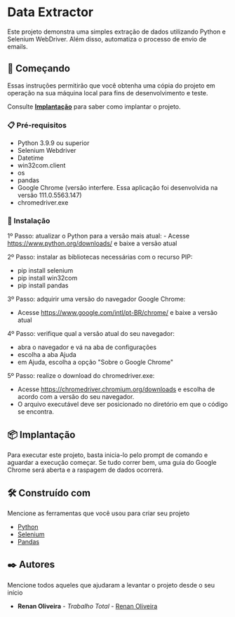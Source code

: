 # Data Extractor

Este projeto demonstra uma simples extração de dados utilizando Python e Selenium WebDriver. Além disso, automatiza o processo de envio de emails.

## 🚀 Começando

Essas instruções permitirão que você obtenha uma cópia do projeto em operação na sua máquina local para fins de desenvolvimento e teste.

Consulte **[Implantação](#-implanta%C3%A7%C3%A3o)** para saber como implantar o projeto.

### 📋 Pré-requisitos

- Python 3.9.9 ou superior
- Selenium Webdriver
- Datetime
- win32com.client
- os
- pandas
- Google Chrome (versão interfere. Essa aplicação foi desenvolvida na versão 111.0.5563.147)
- chromedriver.exe

### 🔧 Instalação

1º Passo: atualizar o Python para a versão mais atual:
    - Acesse https://www.python.org/downloads/ e baixe a versão atual

2º Passo:  instalar as bibliotecas necessárias com o recurso PIP:
- pip install selenium
- pip install win32com
- pip install pandas

3º Passo: adquirir uma versão do navegador Google Chrome:
- Acesse https://www.google.com/intl/pt-BR/chrome/ e baixe a versão atual

4º Passo: verifique qual a versão atual do seu navegador:
- abra o navegador e vá na aba de configurações
- escolha a aba Ajuda
- em Ajuda, escolha a opção "Sobre o Google Chrome"

5º Passo: realize o download do chromedriver.exe:
- Acesse https://chromedriver.chromium.org/downloads e escolha de acordo com a versão do seu navegador.
- O arquivo executável deve ser posicionado no diretório em que o código se encontra.

## 📦 Implantação

Para executar este projeto, basta inicia-lo pelo prompt de comando e aguardar a execução começar.
Se tudo correr bem, uma guia do Google Chrome será aberta e a raspagem de dados ocorrerá.

## 🛠️ Construído com

Mencione as ferramentas que você usou para criar seu projeto

* [Python](https://www.python.org/)
* [Selenium](https://www.selenium.dev/documentation/) 
* [Pandas](https://pandas.pydata.org/)

## ✒️ Autores

Mencione todos aqueles que ajudaram a levantar o projeto desde o seu início

* **Renan Oliveira** - *Trabalho Total* - [Renan Oliveira](https://github.com/RenanOSouza)
